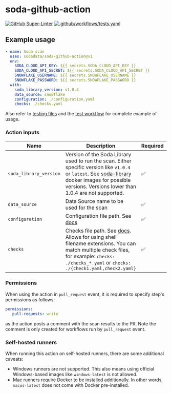 # soda-github-action
[![GitHub Super-Linter](https://github.com/sodadata/soda-github-action/actions/workflows/linter.yml/badge.svg)](https://github.com/marketplace/actions/super-linter)
[![.github/workflows/tests.yaml](https://github.com/sodadata/soda-github-action/actions/workflows/tests.yaml/badge.svg)](https://github.com/sodadata/soda-github-action/actions/workflows/tests.yaml)

## Example usage

```yaml
- name: Soda scan
  uses: sodadata/soda-github-action@v1
  env:
    SODA_CLOUD_API_KEY: ${{ secrets.SODA_CLOUD_API_KEY }}
    SODA_CLOUD_API_SECRET: ${{ secrets.SODA_CLOUD_API_SECRET }}
    SNOWFLAKE_USERNAME: ${{ secrets.SNOWFLAKE_USERNAME }}
    SNOWFLAKE_PASSWORD: ${{ secrets.SNOWFLAKE_PASSWORD }}
  with:
    soda_library_version: v1.0.4
    data_source: snowflake
    configuration: ./configuration.yaml
    checks: ./checks.yaml
```
Also refer to [testing files](https://github.com/sodadata/soda-github-action/tree/main/testing) and the [test workflow](https://github.com/sodadata/soda-github-action/blob/main/.github/workflows/tests.yaml) for complete example of usage.


### Action inputs
| Name | Description | Required | Default |
| --- | --- | --- | --- |
| `soda_library_version` | Version of the Soda Library used to run the scan. Either specific version like `v1.0.4` or `latest`. See [soda-library](https://hub.docker.com/r/sodadata/soda-library/tags) docker images for possible versions. Versions lower than 1.0.4 are not supported. | ✅ | - |
| `data_source` | Data Source name to be used for the scan | ✅ | - |
| `configuration` | Configuration file path. See [docs](https://docs.soda.io/soda-core/configuration.html) | ✅ | - |
| `checks` | Checks file path. See [docs](https://docs.soda.io/soda-core/scan-core.html#anatomy-of-a-scan-command). Allows for using shell filename extensions. You can match multiple check files, for example: `checks: ./checks_*.yaml` or `checks: ./{check1.yaml,check2.yaml}` | ✅ | - |


### Permissions
When using the action in `pull_request` event, it is required to specify step's permissions as follows:
```yaml
permissions: 
   pull-requests: write 
```
as the action posts a comment with the scan results to the PR.
Note the comment is only created for workflows run by `pull_request` event.

### Self-hosted runners
When running this action on self-hosted runners, there are some additional caveats:

- Windows runners are not supported. This also means using official Windows-based images like `windows-latest` is not allowed.
- Mac runners require Docker to be installed additionally. In other words, `macos-latest` does not come with Docker pre-installed.